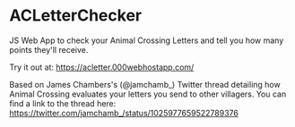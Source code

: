 # ACLetterChecker
JS Web App to check your Animal Crossing Letters and tell you how many points they'll receive.

Try it out at: https://acletter.000webhostapp.com/

Based on James Chambers's (@jamchamb_) Twitter thread detailing how Animal Crossing evaluates your letters you send to other villagers. You can find a link to the thread here:
https://twitter.com/jamchamb_/status/1025977659522789376
